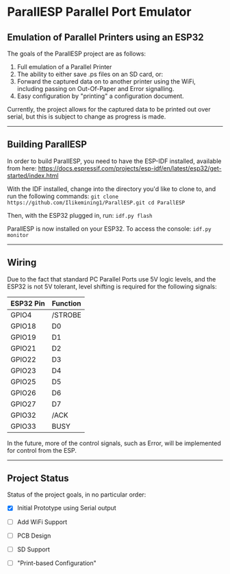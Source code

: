# ParallESP Parallel Port Emulator #

## Emulation of Parallel Printers using an ESP32 ##
The goals of the ParallESP project are as follows:
1. Full emulation of a Parallel Printer
2. The ability to either save .ps files on an SD card, or:
3. Forward the captured data on to another printer using the WiFi, including passing on Out-Of-Paper and Error signalling.
4. Easy configuration by "printing" a configuration document.

Currently, the project allows for the captured data to be printed out over serial, but this is subject to change as progress is made.

---

## Building ParallESP ##
In order to build ParallESP, you need to have the ESP-IDF installed, available from here: https://docs.espressif.com/projects/esp-idf/en/latest/esp32/get-started/index.html 

With the IDF installed, change into the directory you'd like to clone to, and run the following commands:
`git clone https://github.com/Ilikemining1/ParallESP.git
cd ParallESP`

Then, with the ESP32 plugged in, run:
`idf.py flash`

ParallESP is now installed on your ESP32.  To access the console:
`idf.py monitor`

---

## Wiring ##

Due to the fact that standard PC Parallel Ports use 5V logic levels, and the ESP32 is not 5V tolerant, level shifting is required for the following signals:

| ESP32 Pin	|	Function |
|-------|------------|
| GPIO4 |	/STROBE  |
| GPIO18|	D0       |
| GPIO19|	D1       |
| GPIO21|	D2       |
| GPIO22|	D3       |
| GPIO23|	D4       |
| GPIO25|	D5       |
| GPIO26|	D6       |
| GPIO27|	D7       |
| GPIO32|	/ACK     |
| GPIO33|	BUSY     |

In the future, more of the control signals, such as Error, will be implemented for control from the ESP.

---

## Project Status ##

Status of the project goals, in no particular order:

- [x] Initial Prototype using Serial output
- [ ] Add WiFi Support
- [ ] PCB Design
- [ ] SD Support
- [ ] "Print-based Configuration"

